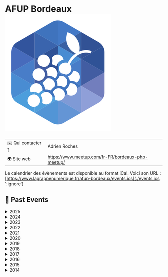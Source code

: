 # AFUP Bordeaux ![Logo](./logo-afup-bordeaux.svg ':size=100')

|                                |     |
| ------------------------------ | --- |
| ✉️ Qui contacter ?              | Adrien Roches |
| 🌍 Site web                    | https://www.meetup.com/fr-FR/bordeaux-php-meetup/ |

Le calendrier des évènements est disponible au format iCal.
Voici son URL : [https://www.lagrappenumerique.fr/afup-bordeaux/events.ics](./events.ics ':ignore')

<!-- EVENTS:START -->
## 📆 Past Events

<details>
<summary>2025</summary>

| Date | Event | Location | Link |
|------|--------|----------|------|
| Mercredi 26 février 2025 à 19:00 | #57 PHP et Mémoire : Découvrez les Coulisses avec le Zend Memory Manager | 1 Cr Xavier Arnozan, Bordeaux | https://www.meetup.com/bordeaux-php-meetup/events/306119819/ |
| Mercredi 22 janvier 2025 à 19:00 | #56: Session lightning talks | 12 Rue des Faussets, Bordeaux | https://www.meetup.com/bordeaux-php-meetup/events/304967965/ |
</details>

<details>
<summary>2024</summary>

| Date | Event | Location | Link |
|------|--------|----------|------|
| Mercredi 20 novembre 2024 à 19:00 | #55: J'ai hacké puis contribué à Symfony | 12 Rue des Faussets, Bordeaux | https://www.meetup.com/bordeaux-php-meetup/events/304415496/ |
| Mercredi 30 octobre 2024 à 19:00 | #54: L'OOP au coeur du templating Symfony - TwigComponent & LiveComponent | 12 Rue des Faussets, Bordeaux | https://www.meetup.com/bordeaux-php-meetup/events/303975250/ |
| Jeudi 26 septembre 2024 à 19:00 | #53 : StandAAArdisez vos tests & La goutte d'eau qui fait déborder le Cloud | 1 cours Xavier Arnozan, , Bordeaux | https://www.meetup.com/bordeaux-php-meetup/events/303353062/ |
| Mercredi 12 juin 2024 à 19:00 | Meetup PHP #52 : Index me baby! Une intro elastic; Parlons search engine | 12 Rue des Faussets, Bordeaux | https://www.meetup.com/bordeaux-php-meetup/events/300806782/ |
| Mercredi 22 mai 2024 à 19:00 | Meetup PHP #51 : Symfony - Composant Scheduler + l'intérieur d'un Bundle | 12 Rue des Faussets, Bordeaux | https://www.meetup.com/bordeaux-php-meetup/events/300806648/ |
| Mercredi 24 avril 2024 à 19:00 | Meetup PHP #50 : Redis, le couteau suisse du développeur | 12 Rue des Faussets, Bordeaux | https://www.meetup.com/bordeaux-php-meetup/events/300013958/ |
| Mercredi 13 mars 2024 à 19:00 | Super-Apéro 2024 | 38 Rue Capdeville, Bordeaux | https://www.meetup.com/bordeaux-php-meetup/events/299275583/ |
| Mercredi 28 février 2024 à 19:00 | Meetup PHP #49 : PHP + ChatGPT: let's review a generative feature! | 12 Rue des Faussets, Bordeaux | https://www.meetup.com/bordeaux-php-meetup/events/299041870/ |
| Mercredi 24 janvier 2024 à 19:00 | Meetup PHP #48 : Xdebug, la lumière au bout du tunnel. Cette fois c'est la bonne | 12 Rue des Faussets, Bordeaux | https://www.meetup.com/bordeaux-php-meetup/events/297836117/ |
</details>

<details>
<summary>2023</summary>

| Date | Event | Location | Link |
|------|--------|----------|------|
| Mardi 28 novembre 2023 à 19:00 | Meetup PHP #47 : Mutation testing et Dette technique | 12 Rue des Faussets, Bordeaux | https://www.meetup.com/bordeaux-php-meetup/events/297177923/ |
| Mercredi 25 octobre 2023 à 19:00 | Meetup PHP #46 : Xdebug, la lumière au bout du tunnel. | 12 Rue des Faussets, Bordeaux | https://www.meetup.com/bordeaux-php-meetup/events/296249567/ |
| Jeudi 28 septembre 2023 à 19:00 | Meetup PHP #45 : La mutabilité m’a tué, l’immutabilité m’a sauvé | 12 Rue des Faussets, Bordeaux | https://www.meetup.com/bordeaux-php-meetup/events/295714201/ |
| Jeudi 29 juin 2023 à 19:00 | Meetup PHP #44 : on parlera AI et Open Source | 1 Cr Xavier Arnozan, Bordeaux | https://www.meetup.com/bordeaux-php-meetup/events/293975851/ |
| Mercredi 24 mai 2023 à 19:00 | Meetup PHP #43: ManoMano nous accueille pour 2 talks | 43 Rue d'Armagnac, Bordeaux | https://www.meetup.com/bordeaux-php-meetup/events/293284178/ |
| Mercredi 26 avril 2023 à 19:00 | Meetup PHP #42 : Domaine Riche vs Domaine Anémique | 12 Rue des Faussets, Bordeaux | https://www.meetup.com/bordeaux-php-meetup/events/292368112/ |
| Jeudi 16 mars 2023 à 19:00 | Super-Apéro 2023 | 23 Rue Ausone, Bordeaux | https://www.meetup.com/bordeaux-php-meetup/events/291960656/ |
</details>

<details>
<summary>2022</summary>

| Date | Event | Location | Link |
|------|--------|----------|------|
| Jeudi 23 juin 2022 à 19:30 | Super-Apéro 2022 | 1 Cr Xavier Arnozan, Bordeaux | https://www.meetup.com/bordeaux-php-meetup/events/286552197/ |
| Jeudi 19 mai 2022 à 19:30 | Meetup PHP #39 : Quoi de neuf dans Symfony 6.1 ? | 171 Rue Lucien Faure, Bordeaux | https://www.meetup.com/bordeaux-php-meetup/events/285538975/ |
| Jeudi 20 janvier 2022 à 19:00 | Meetup PHP (online) #37 : Pipeline Pattern | Online | https://www.meetup.com/bordeaux-php-meetup/events/283045545/ |
</details>

<details>
<summary>2021</summary>

| Date | Event | Location | Link |
|------|--------|----------|------|
| Jeudi 04 novembre 2021 à 19:00 | Meetup PHP (online) #37 : PHP Static Code Analysis 101 | Online | https://www.meetup.com/bordeaux-php-meetup/events/281446735/ |
</details>

<details>
<summary>2020</summary>

| Date | Event | Location | Link |
|------|--------|----------|------|
| Mercredi 30 septembre 2020 à 18:30 | Meetup PHP (online) #36 : Travailler avec un projet legacy | Online | https://www.meetup.com/bordeaux-php-meetup/events/273572868/ |
| Mardi 19 mai 2020 à 18:00 | Meetup PHP (online) #35 : 1 Monolithe, N microservices | Online | https://www.meetup.com/bordeaux-php-meetup/events/270601172/ |
| Mercredi 19 février 2020 à 19:30 | Meetup PHP #34 : Concevoir des applications PHP résilientes en 2020 | 12 Rue des Faussets, Bordeaux | https://www.meetup.com/bordeaux-php-meetup/events/268376150/ |
| Jeudi 30 janvier 2020 à 19:30 | Meetup PHP #33: Playlist preprogramming, from (almost) nothing to something cool | 20 Rue Saint-François, Bordeaux | https://www.meetup.com/bordeaux-php-meetup/events/267694409/ |
</details>

<details>
<summary>2019</summary>

| Date | Event | Location | Link |
|------|--------|----------|------|
| Mardi 17 décembre 2019 à 19:30 | Meetup PHP #32 : Apéro Quizz -> PHP 7.4 | 1 Cr Xavier Arnozan, Bordeaux | https://www.meetup.com/bordeaux-php-meetup/events/266824505/ |
| Jeudi 28 novembre 2019 à 19:30 | Meetup PHP #31 : De la performance, même avec Doctrine ! | 12 Rue des Faussets, Bordeaux | https://www.meetup.com/bordeaux-php-meetup/events/266311873/ |
| Jeudi 26 septembre 2019 à 19:30 | Meetup PHP #30 : L'e-commerce sans accroc avec Sylius | 23 Quai de Paludate, Bordeaux | https://www.meetup.com/bordeaux-php-meetup/events/264307234/ |
| Mercredi 26 juin 2019 à 19:30 | Meetup PHP #29 : Deep dive into the Symfony Debug component | 12 Rue des Faussets, Bordeaux | https://www.meetup.com/bordeaux-php-meetup/events/261859060/ |
| Mercredi 22 mai 2019 à 19:30 | Meetup PHP #28 : Architecture extensible avec Laravel | 88 Cr de Verdun, Bordeaux | https://www.meetup.com/bordeaux-php-meetup/events/261041713/ |
| Jeudi 18 avril 2019 à 19:30 | Meetup PHP #27 : Le container d'injections de dépendances aux petits oignons ! | 1 Cr Xavier Arnozan, Bordeaux | https://www.meetup.com/bordeaux-php-meetup/events/260445410/ |
| Jeudi 14 mars 2019 à 19:00 | Super Apéro PHP 2019 | 23 Rue Ausone, Bordeaux | https://www.meetup.com/bordeaux-php-meetup/events/259321285/ |
| Jeudi 28 février 2019 à 19:30 | Meetup PHP #26 : DDD, CQ(R)S, Clean Architecture ... dans un framework MVC | 12 rue des Faussets, Bordeaux | https://www.meetup.com/bordeaux-php-meetup/events/258940449/ |
| Jeudi 24 janvier 2019 à 19:00 | 2018 est mort, vive 2019 ! Apéro de rentrée  | 28 Rue Latour, Bordeaux | https://www.meetup.com/bordeaux-php-meetup/events/257987818/ |
</details>

<details>
<summary>2018</summary>

| Date | Event | Location | Link |
|------|--------|----------|------|
| Jeudi 29 novembre 2018 à 19:30 | Meetup PHP #25 : Lightning Talks: Back to the Future - Rétrospective 2018 | 13 rue de la manutention, Bordeaux | https://www.meetup.com/bordeaux-php-meetup/events/256158020/ |
| Mardi 30 octobre 2018 à 19:30 | Meetup PHP #24 : contribuer à des projets opensource | 12 rue des Faussets, Bordeaux | https://www.meetup.com/bordeaux-php-meetup/events/255739189/ |
| Mardi 25 septembre 2018 à 19:30 | Defensive programming | 12 rue des Faussets, Bordeaux | https://www.meetup.com/bordeaux-php-meetup/events/254348414/ |
| Vendredi 29 juin 2018 à 19:30 | API, REST ou GraphQL ? Par Kevin Dunglas. Elections des représentants | 12 rue des faussets, Bordeaux | https://www.meetup.com/bordeaux-php-meetup/events/251523532/ |
| Mercredi 06 juin 2018 à 19:00 | meetup php #21 : CQRS, FONCTIONNEL, EVENT SOURCING & DOMAIN DRIVEN DESIGN | 12 rue des Faussets, Bordeaux | https://www.meetup.com/bordeaux-php-meetup/events/250837322/ |
| Jeudi 26 avril 2018 à 19:00 | PHP meetup #20 : Des projets de qualité avec l'intégration continue !  | 12 rue des Faussets, Bordeaux | https://www.meetup.com/bordeaux-php-meetup/events/249219313/ |
| Jeudi 08 mars 2018 à 18:45 | Super Apéro AFUP | 14 Rue Castelnau D'auros, Bordeaux | https://www.meetup.com/bordeaux-php-meetup/events/248368183/ |
| Mardi 27 février 2018 à 19:00 | PHP meetup #19 - Recruter vos developpeurs | 12 rue des Faussets, Bordeaux | https://www.meetup.com/bordeaux-php-meetup/events/247423312/ |
| Vendredi 12 janvier 2018 à 19:00 | SfPot Afup/Afsy du 12 Janvier 2017 avec Nicolas Grekas | 12 rue des Faussets, Bordeaux | https://www.meetup.com/bordeaux-php-meetup/events/246405038/ |
</details>

<details>
<summary>2017</summary>

| Date | Event | Location | Link |
|------|--------|----------|------|
| Mardi 19 décembre 2017 à 19:15 | PHP Meetup #18: SOAP vs REST, on en parle ? | 12 rue des Faussets, Bordeaux | https://www.meetup.com/bordeaux-php-meetup/events/245559102/ |
| Mardi 21 novembre 2017 à 19:15 | PHP Meetup #17: Tester son application PHP | 12 rue des Faussets, Bordeaux | https://www.meetup.com/bordeaux-php-meetup/events/245072350/ |
| Jeudi 28 septembre 2017 à 19:00 | PHP Meetup #16:  Architecture REST & API RESTful | 12 rue des Faussets, Bordeaux | https://www.meetup.com/bordeaux-php-meetup/events/243354825/ |
| Mercredi 09 août 2017 à 19:00 | PHP Meetup #15 : Le passé doit mourir; migrer vers PHP 7.2 | 12 rue des Faussets, Bordeaux | https://www.meetup.com/bordeaux-php-meetup/events/241998031/ |
| Mardi 20 juin 2017 à 19:15 | PHP Meetup #14 : Mieux comprendre les PHP Standards Recommandations (PSR) | 12 rue des Faussets, Bordeaux | https://www.meetup.com/bordeaux-php-meetup/events/240387941/ |
| Mardi 23 mai 2017 à 18:45 | Meetup hors-série : CQRS, FP, ES et DDD (Okiwi) | 12 rue des Faussets, Bordeaux | https://www.meetup.com/bordeaux-php-meetup/events/239873606/ |
| Mardi 18 avril 2017 à 19:00 | PHP Meetup #13: analyse statique de code | 15, Place Canteloup, Bordeaux | https://www.meetup.com/bordeaux-php-meetup/events/239125374/ |
| Mardi 28 mars 2017 à 19:00 | PHP Meetup #12: sécurité web | 12 rue des Faussets, Bordeaux | https://www.meetup.com/bordeaux-php-meetup/events/238404985/ |
| Jeudi 09 mars 2017 à 19:00 | Super-Apéro au Frog and Rosbif | 23 Rue Ausone, Bordeaux | https://www.meetup.com/bordeaux-php-meetup/events/237877972/ |
</details>

<details>
<summary>2016</summary>

| Date | Event | Location | Link |
|------|--------|----------|------|
| Lundi 20 juin 2016 à 19:00 | PHP Meetup #11 : Développement d'applications CLI en PHP | 12 rue des Faussets, Bordeaux | https://www.meetup.com/bordeaux-php-meetup/events/231557035/ |
| Mercredi 03 février 2016 à 18:30 | PHP Meetup #10 : Haxe pour les développeurs web | 12 rue des Faussets, Bordeaux | https://www.meetup.com/bordeaux-php-meetup/events/227986634/ |
</details>

<details>
<summary>2015</summary>

| Date | Event | Location | Link |
|------|--------|----------|------|
| Jeudi 26 novembre 2015 à 19:00 | PHP Meetup #9 : Rétrospective d’une mutation technique d’un projet digital | 12 rue des Faussets, Bordeaux | https://www.meetup.com/bordeaux-php-meetup/events/226237783/ |
| Mercredi 14 octobre 2015 à 19:00 | PHP Meetup #8: Typo3 & PHP: Trollons peu mais trollons bien | 9 rue de Condé, Bordeaux | https://www.meetup.com/bordeaux-php-meetup/events/225890851/ |
| Mardi 15 septembre 2015 à 19:00 | Lightning talk : Les design patterns | 12 rue des Faussets, Bordeaux | https://www.meetup.com/bordeaux-php-meetup/events/224737500/ |
| Vendredi 31 juillet 2015 à 19:00 | PHP Meetup #6: REST in peace | 12 rue des Faussets, Bordeaux | https://www.meetup.com/bordeaux-php-meetup/events/223574747/ |
| Mercredi 24 juin 2015 à 19:00 | PHP Meetup #5: Introduction à la programmation fonctionnelle | 9 rue de Condé, Bordeaux | https://www.meetup.com/bordeaux-php-meetup/events/222955952/ |
| Mardi 26 mai 2015 à 19:00 | PHPMeetup #4 : STUPID vs SOLID  | 12 rue des Faussets, Bordeaux | https://www.meetup.com/bordeaux-php-meetup/events/222318186/ |
| Mercredi 22 avril 2015 à 19:00 | Lightning talks | 12 rue des Faussets, Bordeaux | https://www.meetup.com/bordeaux-php-meetup/events/221574381/ |
| Mercredi 21 janvier 2015 à 18:30 | Scalability & High performance of legacy php application | 12 rue des Faussets, Bordeaux | https://www.meetup.com/bordeaux-php-meetup/events/219713593/ |
</details>

<details>
<summary>2014</summary>

| Date | Event | Location | Link |
|------|--------|----------|------|
| Jeudi 11 décembre 2014 à 18:30 | Meetup PHP: Retour sur le Forum PHP / Domain Driven Design | 12 rue des Faussets, Bordeaux | https://www.meetup.com/bordeaux-php-meetup/events/218821208/ |
</details>
<!-- EVENTS:END -->